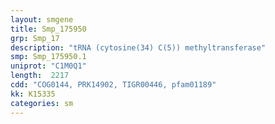 ```yaml
---
layout: smgene
title: Smp_175950
grp: Smp_17
description: "tRNA (cytosine(34) C(5)) methyltransferase"
smp: Smp_175950.1
uniprot: "C1M0Q1"
length:  2217
cdd: "COG0144, PRK14902, TIGR00446, pfam01189"
kk: K15335
categories: sm
---
```

